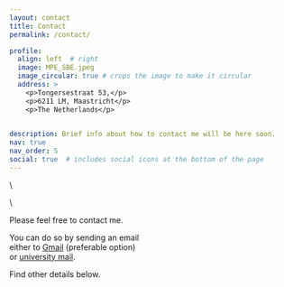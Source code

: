 ```yaml
---
layout: contact
title: Contact
permalink: /contact/

profile:
  align: left  # right
  image: MPE_SBE.jpeg
  image_circular: true # crops the image to make it circular
  address: >
    <p>Tongersestraat 53,</p>
    <p>6211 LM, Maastricht</p>
    <p>The Netherlands</p>

    
description: Brief info about how to contact me will be here soon.
nav: true
nav_order: 5
social: true  # includes social icons at the bottom of the page
---
```


\


\


Please feel free to contact me. 

You can do so by sending an email \
either to [Gmail](mailto:e.v.bronnikov@gmail.com) (preferable option) \
or [university mail](mailto:e.bronnikov@tilburguniversity.edu).


Find other details below.
